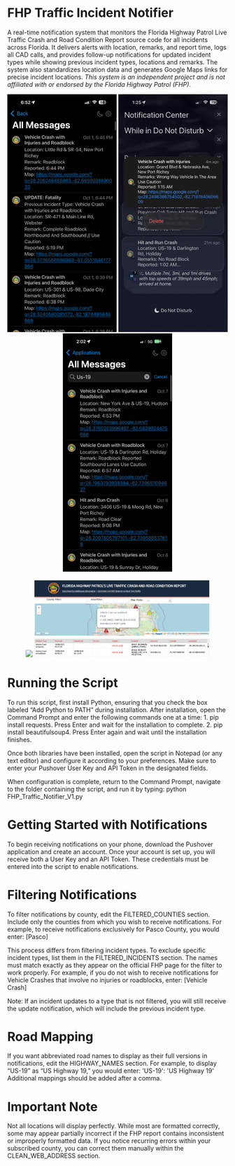 # FHP Traffic Incident Notifier
A real-time notification system that monitors the Florida Highway Patrol Live Traffic Crash and Road Condition Report source code for all incidents across Florida. It delivers alerts with location, remarks, and report time, logs all CAD calls, and provides follow-up notifications for updated incident types while showing previous incident types, locations and remarks. The system also standardizes location data and generates Google Maps links for precise incident locations. *This system is an independent project and is not affiliated with or endorsed by the Florida Highway Patrol (FHP)*.
<div align="center">
  <img src="Images/8121a837-ab51-42c5-83d4-fb8e4e3b596e.jpg" width="250" />
  <img src="Images/82720532-efb0-466e-83ef-14fce39ea960.jpg" width="250" />
  <img src="Images/3b04e200-2650-4084-806a-a99393b42c1d.jpg" width="250" />
</div>

<br>
<div align="center">
  <img src="Images/Screenshot%202025-10-07%20234144.png width="400" />
  <img src="Images/Screenshot%202025-10-08%20024223.png" width="400" />
</div>

# Running the Script

To run this script, first install Python, ensuring that you check the box labeled “Add Python to PATH” during installation.
After installation, open the Command Prompt and enter the following commands one at a time:
	1.	pip install requests.
Press Enter and wait for the installation to complete.
	2.	pip install beautifulsoup4.
Press Enter again and wait until the installation finishes.

Once both libraries have been installed, open the script in Notepad (or any text editor) and configure it according to your preferences. Make sure to enter your Pushover User Key and API Token in the designated fields.

When configuration is complete, return to the Command Prompt, navigate to the folder containing the script, and run it by typing:
python FHP_Traffic_Notifier_V1.py



# Getting Started with Notifications

To begin receiving notifications on your phone, download the Pushover application and create an account. Once your account is set up, you will receive both a User Key and an API Token. These credentials must be entered into the script to enable notifications.


# Filtering Notifications

To filter notifications by county, edit the FILTERED_COUNTIES section. Include only the counties from which you wish to receive notifications.
For example, to receive notifications exclusively for Pasco County, you would enter:
[Pasco]

This process differs from filtering incident types. To exclude specific incident types, list them in the FILTERED_INCIDENTS section. The names must match exactly as they appear on the official FHP page for the filter to work properly.
For example, if you do not wish to receive notifications for Vehicle Crashes that involve no injuries or roadblocks, enter:
[Vehicle Crash]

Note: If an incident updates to a type that is not filtered, you will still receive the update notification, which will include the previous incident type.


# Road Mapping

If you want abbreviated road names to display as their full versions in notifications, edit the HIGHWAY_NAMES section.
For example, to display “US-19” as “US Highway 19,” you would enter:
'US-19': 'US Highway 19'
Additional mappings should be added after a comma.


# Important Note

Not all locations will display perfectly. While most are formatted correctly, some may appear partially incorrect if the FHP report contains inconsistent or improperly formatted data. If you notice recurring errors within your subscribed county, you can correct them manually within the CLEAN_WEB_ADDRESS section.

